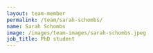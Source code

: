 ```yaml
---
layout: team-member
permalink: /team/sarah-schombs/
name: Sarah Schombs
image: /images/team-images/sarah-schombs.jpeg
job_title: PhD student
---
```


